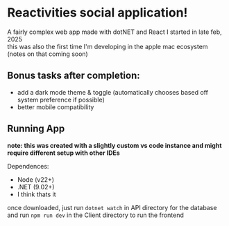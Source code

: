 # Reactivities social application!

A fairly complex web app made with dotNET and React I started in late feb, 2025  
this was also the first time I'm developing in the apple mac ecosystem (notes on that coming soon)  

## Bonus tasks after completion:
- add a dark mode theme & toggle (automatically chooses based off system preference if possible)
- better mobile compatibility

## Running App
**note: this was created with a slightly custom vs code instance and might require different setup with other IDEs**

Dependences:
- Node (v22+)
- .NET (9.02+)
- I think thats it

once downloaded, just run `dotnet watch` in API directory for the database
and run `npm run dev` in the Client directory to run the frontend
